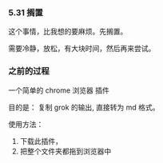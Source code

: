 ### 5.31 搁置
这个事情，比我想的要麻烦。先搁置。

需要冷静，放松，有大块时间，然后再来尝试。


### 之前的过程

一个简单的 chrome 浏览器 插件

目的是： 复制 grok 的输出, 直接转为 md 格式。


使用方法：
1. 下载此插件，
2. 把整个文件夹都拖到浏览器中

